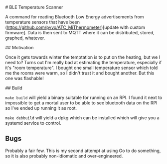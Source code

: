 # BLE Temperature Scanner

A command for reading Bluetooth Low Energy advertisements from temperature
sensors that have been (https://github.com/pvvx/ATC_MiThermometer)[update with
custom firmware]. Data is then sent to MQTT where it can be distributed,
stored, graphed, whatever.

## Motivation

Once it gets towards winter the temptation is to put on the heating, but we I
need to? Turns out I'm really bad at estimating the temperature, especially if
it's "room temperature". I bought one small temperature sensor which told me
the rooms were warm, so I didn't trust it and bought another. But this one was
flashable! 

## Build

`make build` will yield a binary suitable for running on an RPI. I found it
next to impossible to get a mortal user to be able to see bluetooth data on the
RPI so I've ended up running it as root.

`make debbuild` will yield a dpkg which can be installed which will give you a
systemd service to control.

## Bugs

Probably a fair few. This is my second attempt at using Go to do something, so
it is also probably non-idiomatic and over-engineered.
